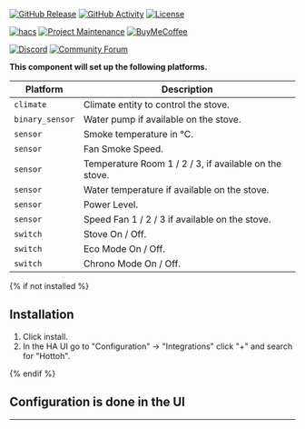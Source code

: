 [![GitHub Release][releases-shield]][releases]
[![GitHub Activity][commits-shield]][commits]
[![License][license-shield]][license]

[![hacs][hacsbadge]][hacs]
[![Project Maintenance][maintenance-shield]][user_profile]
[![BuyMeCoffee][buymecoffeebadge]][buymecoffee]

[![Discord][discord-shield]][discord]
[![Community Forum][forum-shield]][forum]


**This component will set up the following platforms.**

Platform | Description
-- | --
`climate` | Climate entity to control the stove.
`binary_sensor` | Water pump if available on the stove.
`sensor` | Smoke temperature in °C.
`sensor` | Fan Smoke Speed.
`sensor` | Temperature Room 1 / 2 / 3, if available on the stove.
`sensor` | Water temperature if available on the stove.
`sensor` | Power Level.
`sensor` | Speed Fan 1 / 2 / 3 if available on the stove.
`switch` | Stove On / Off.
`switch` | Eco Mode On / Off.
`switch` | Chrono Mode On / Off.


{% if not installed %}
## Installation

1. Click install.
1. In the HA UI go to "Configuration" -> "Integrations" click "+" and search for "Hottoh".

{% endif %}


## Configuration is done in the UI

<!---->

***

[integration_hottoh]: https://github.com/benlbrm/hacs-hottoh
[buymecoffee]: https://www.buymeacoffee.com/benlbrm
[buymecoffeebadge]: https://img.shields.io/badge/buy%20me%20a%20coffee-donate-yellow.svg?style=for-the-badge
[commits-shield]: https://img.shields.io/github/commit-activity/y/benlbrm/hacs-hottoh.svg?style=for-the-badge
[commits]: https://github.com/benlbrm/hacs-hottoh/commits/master
[hacs]: https://hacs.xyz
[hacsbadge]: https://img.shields.io/badge/HACS-Custom-orange.svg?style=for-the-badge
[discord]: https://discord.gg/Qa5fW2R
[discord-shield]: https://img.shields.io/discord/330944238910963714.svg?style=for-the-badge
[exampleimg]: example.png
[forum-shield]: https://img.shields.io/badge/community-forum-brightgreen.svg?style=for-the-badge
[forum]: https://community.home-assistant.io/
[license]: https://github.com/benlbrm/hacs-hottoh/blob/main/LICENSE
[license-shield]: https://img.shields.io/github/license/benlbrm/hacs-hottoh.svg?style=for-the-badge
[maintenance-shield]: https://img.shields.io/badge/maintainer-benlbrm-blue.svg?style=for-the-badge
[releases-shield]: https://img.shields.io/github/release/benlbrm/hacs-hottoh.svg?style=for-the-badge
[releases]: https://github.com/benlbrm/hacs-hottoh/releases
[user_profile]: https://github.com/benlbrm
